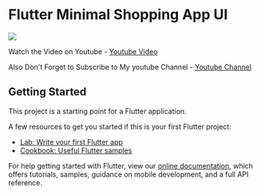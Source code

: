 # Flutter Minimal Shopping App UI

![](assets/preview.jpg)

Watch the Video on Youtube - [Youtube Video](https://youtu.be/ePdzk2Is3hQ)

Also Don't Forget to Subscribe to My youtube Channel - [Youtube Channel](https://www.youtube.com/channel/UC9dwxEAvy-zCMAS7rdox46w)

## Getting Started

This project is a starting point for a Flutter application.

A few resources to get you started if this is your first Flutter project:

- [Lab: Write your first Flutter app](https://flutter.io/docs/get-started/codelab)
- [Cookbook: Useful Flutter samples](https://flutter.io/docs/cookbook)

For help getting started with Flutter, view our 
[online documentation](https://flutter.io/docs), which offers tutorials, 
samples, guidance on mobile development, and a full API reference.

